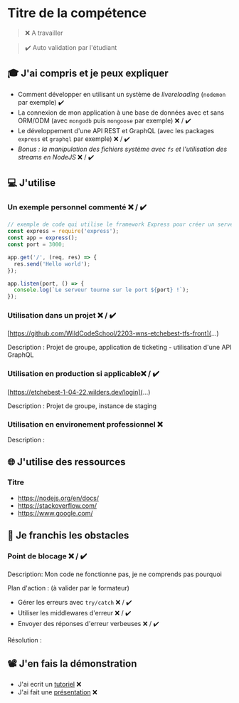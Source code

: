 # Titre de la compétence

> ❌ A travailler

> ✔️ Auto validation par l'étudiant

## 🎓 J'ai compris et je peux expliquer

- Comment développer en utilisant un système de *livereloading* (`nodemon` par exemple) ✔️
- La connexion de mon application à une base de données avec et sans ORM/ODM (avec `mongodb` puis `mongoose` par exemple) ❌ / ✔️
- Le développement d'une API REST et GraphQL (avec les packages `express` et `graphql` par exemple) ❌ / ✔️
- *Bonus : la manipulation des fichiers système avec `fs` et l'utilisation des streams en NodeJS* ❌ / ✔️

## 💻 J'utilise

### Un exemple personnel commenté ❌ / ✔️

```javascript
// exemple de code qui utilise le framework Express pour créer un serveur web 
const express = require('express');
const app = express();
const port = 3000;

app.get('/', (req, res) => {
  res.send('Hello world');
});

app.listen(port, () => {
  console.log(`Le serveur tourne sur le port ${port} !`);
});
```

### Utilisation dans un projet ❌ / ✔️

[https://github.com/WildCodeSchool/2203-wns-etchebest-tfs-front](...)

Description : Projet de groupe, application de ticketing - utilisation d'une API GraphQL

### Utilisation en production si applicable❌ / ✔️

[https://etchebest-1-04-22.wilders.dev/login](...)

Description : Projet de groupe, instance de staging

### Utilisation en environement professionnel ❌

Description :

## 🌐 J'utilise des ressources

### Titre

- https://nodejs.org/en/docs/
- https://stackoverflow.com/
- https://www.google.com/


## 🚧 Je franchis les obstacles

### Point de blocage ❌ / ✔️

Description: Mon code ne fonctionne pas, je ne comprends pas pourquoi

Plan d'action : (à valider par le formateur)

- Gérer les erreurs avec `try/catch` ❌ / ✔️
- Utiliser les middlewares d'erreur ❌ / ✔️
- Envoyer des réponses d'erreur verbeuses ❌ / ✔️

Résolution :

## 📽️ J'en fais la démonstration

- J'ai ecrit un [tutoriel](...) ❌ 
- J'ai fait une [présentation](...) ❌ 
